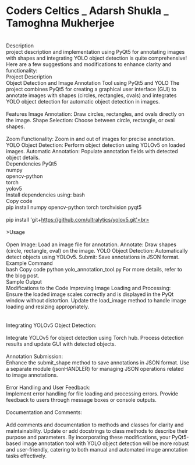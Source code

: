 # Coders Celtics _ Adarsh Shukla _ Tamoghna Mukherjee
<br> Description <br>
 project description and implementation using PyQt5 for annotating images with shapes and integrating YOLO object detection is quite comprehensive! Here are a few suggestions and modifications to enhance clarity and functionality:
<br>
Project Description
<br>
Object Detection and Image Annotation Tool using PyQt5 and YOLO
The project combines PyQt5 for creating a graphical user interface (GUI) to annotate images with shapes (circles, rectangles, ovals) and integrates YOLO object detection for automatic object detection in images.<br>
<br>
Features
Image Annotation: Draw circles, rectangles, and ovals directly on the image.
Shape Selection: Choose between circle, rectangle, or oval shapes.<br><br>
Zoom Functionality: Zoom in and out of images for precise annotation.
YOLO Object Detection: Perform object detection using YOLOv5 on loaded images.
Automatic Annotation: Populate annotation fields with detected object details.<br>
Dependencies
PyQt5<br>
numpy<br>
opencv-python<br>
torch<br>
yolov5 <br>
Install dependencies using:
bash<br>
Copy code<br>
pip install numpy opencv-python torch torchvision pyqt5<br><br>
pip install 'git+https://github.com/ultralytics/yolov5.git'<br>
<br><br>>Usage<br><br>
Open Image: Load an image file for annotation.
Annotate: Draw shapes (circle, rectangle, oval) on the image.
YOLO Object Detection: Automatically detect objects using YOLOv5.
Submit: Save annotations in JSON format.<br>
Example Command<br>
bash
Copy code
python yolo_annotation_tool.py
For more details, refer to the blog post.
<br>
Sample Output
<br>
Modifications to the Code
Improving Image Loading and Processing:
<br>
Ensure the loaded image scales correctly and is displayed in the PyQt window without distortion.
Update the load_image method to handle image loading and resizing appropriately.<br><br>
<br>Integrating YOLOv5 Object Detection:<br>
<br>
Integrate YOLOv5 for object detection using Torch hub.
Process detection results and update GUI with detected objects.<br><br>
Annotation Submission:
<br>
Enhance the submit_shape method to save annotations in JSON format.
Use a separate module (jsonHANDLER) for managing JSON operations related to image annotations.<br>
<br>
Error Handling and User Feedback:
<br>
Implement error handling for file loading and processing errors.
Provide feedback to users through message boxes or console outputs.<br>
<br>
Documentation and Comments:<br>
<br>
Add comments and documentation to methods and classes for clarity and maintainability.
Update or add docstrings to class methods to describe their purpose and parameters.
By incorporating these modifications, your PyQt5-based image annotation tool with YOLO object detection will be more robust and user-friendly, catering to both manual and automated image annotation tasks effectively.
